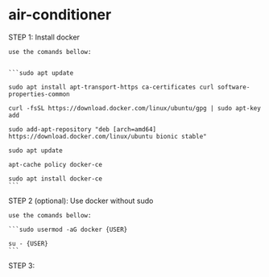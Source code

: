 # air-conditioner

STEP 1: Install docker

	use the comands bellow:

	
	```sudo apt update

	sudo apt install apt-transport-https ca-certificates curl software-properties-common

	curl -fsSL https://download.docker.com/linux/ubuntu/gpg | sudo apt-key add 

	sudo add-apt-repository "deb [arch=amd64] https://download.docker.com/linux/ubuntu bionic stable"

	sudo apt update

	apt-cache policy docker-ce
	
	sudo apt install docker-ce
	```




STEP 2 (optional): Use docker without sudo
	
	use the comands bellow:

	```sudo usermod -aG docker {USER}

	su - {USER}
	```

STEP 3:
